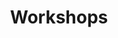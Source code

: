 ---
title: Workshops
menu: Workshops
onpage_menu: false
body_classes: "header-transparent header-dark"
anchors:
    active: true
content:
    items: '@self.modular'
---
